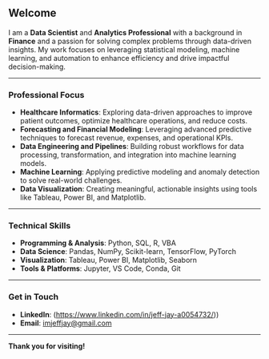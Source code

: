 ## Welcome

I am a **Data Scientist** and **Analytics Professional** with a background in **Finance** and a passion for solving complex problems through data-driven insights. My work focuses on leveraging statistical modeling, machine learning, and automation to enhance efficiency and drive impactful decision-making.

---

### **Professional Focus**
- **Healthcare Informatics**: Exploring data-driven approaches to improve patient outcomes, optimize healthcare operations, and reduce costs.
- **Forecasting and Financial Modeling**: Leveraging advanced predictive techniques to forecast revenue, expenses, and operational KPIs.
- **Data Engineering and Pipelines**: Building robust workflows for data processing, transformation, and integration into machine learning models.  
- **Machine Learning**: Applying predictive modeling and anomaly detection to solve real-world challenges.  
- **Data Visualization**: Creating meaningful, actionable insights using tools like Tableau, Power BI, and Matplotlib.  

---

### **Technical Skills**
- **Programming & Analysis**: Python, SQL, R, VBA  
- **Data Science**: Pandas, NumPy, Scikit-learn, TensorFlow, PyTorch  
- **Visualization**: Tableau, Power BI, Matplotlib, Seaborn   
- **Tools & Platforms**: Jupyter, VS Code, Conda, Git  

---

### **Get in Touch**
- **LinkedIn**: (https://www.linkedin.com/in/jeff-jay-a0054732/))  
- **Email**: imjeffjay@gmail.com  

---

**Thank you for visiting!**

